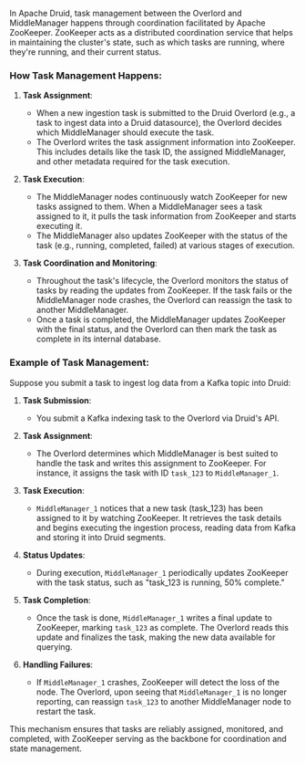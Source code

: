 In Apache Druid, task management between the Overlord and MiddleManager happens through coordination facilitated by Apache ZooKeeper. ZooKeeper acts as a distributed coordination service that helps in maintaining the cluster's state, such as which tasks are running, where they're running, and their current status.

### How Task Management Happens:

1. **Task Assignment**:
   - When a new ingestion task is submitted to the Druid Overlord (e.g., a task to ingest data into a Druid datasource), the Overlord decides which MiddleManager should execute the task.
   - The Overlord writes the task assignment information into ZooKeeper. This includes details like the task ID, the assigned MiddleManager, and other metadata required for the task execution.

2. **Task Execution**:
   - The MiddleManager nodes continuously watch ZooKeeper for new tasks assigned to them. When a MiddleManager sees a task assigned to it, it pulls the task information from ZooKeeper and starts executing it.
   - The MiddleManager also updates ZooKeeper with the status of the task (e.g., running, completed, failed) at various stages of execution.

3. **Task Coordination and Monitoring**:
   - Throughout the task's lifecycle, the Overlord monitors the status of tasks by reading the updates from ZooKeeper. If the task fails or the MiddleManager node crashes, the Overlord can reassign the task to another MiddleManager.
   - Once a task is completed, the MiddleManager updates ZooKeeper with the final status, and the Overlord can then mark the task as complete in its internal database.

### Example of Task Management:

Suppose you submit a task to ingest log data from a Kafka topic into Druid:

1. **Task Submission**:
   - You submit a Kafka indexing task to the Overlord via Druid's API.

2. **Task Assignment**:
   - The Overlord determines which MiddleManager is best suited to handle the task and writes this assignment to ZooKeeper. For instance, it assigns the task with ID `task_123` to `MiddleManager_1`.

3. **Task Execution**:
   - `MiddleManager_1` notices that a new task (task_123) has been assigned to it by watching ZooKeeper. It retrieves the task details and begins executing the ingestion process, reading data from Kafka and storing it into Druid segments.

4. **Status Updates**:
   - During execution, `MiddleManager_1` periodically updates ZooKeeper with the task status, such as "task_123 is running, 50% complete."

5. **Task Completion**:
   - Once the task is done, `MiddleManager_1` writes a final update to ZooKeeper, marking `task_123` as complete. The Overlord reads this update and finalizes the task, making the new data available for querying.

6. **Handling Failures**:
   - If `MiddleManager_1` crashes, ZooKeeper will detect the loss of the node. The Overlord, upon seeing that `MiddleManager_1` is no longer reporting, can reassign `task_123` to another MiddleManager node to restart the task.

This mechanism ensures that tasks are reliably assigned, monitored, and completed, with ZooKeeper serving as the backbone for coordination and state management.